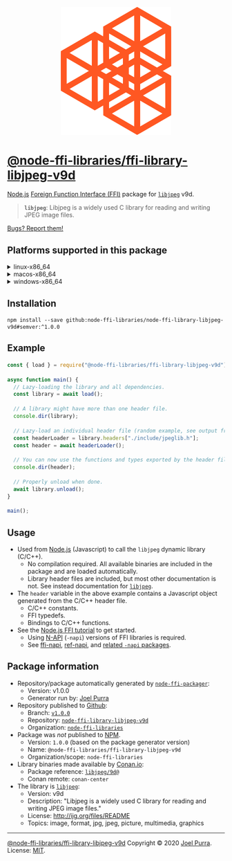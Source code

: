 <p align="center">
  <a href="https://github.com/node-ffi-packager"><img src="https://raw.githubusercontent.com/node-ffi-packager/resources/master/logotype/node-ffi-libraries.svg?sanitize=true" alt="node-ffi-libraries logotype, impossible cubes in orange" width="256" border="0" /></a>
</p>

# [@node-ffi-libraries/ffi-library-libjpeg-v9d](https://github.com/node-ffi-libraries/node-ffi-library-libjpeg-v9d)

[Node.js](https://nodejs.org/en/) [Foreign Function Interface (FFI)](https://en.wikipedia.org/wiki/Foreign_function_interface) package for [`libjpeg`](http://ijg.org) v9d.

> **`libjpeg`**: Libjpeg is a widely used C library for reading and writing JPEG image files.

[Bugs? Report them!](https://github.com/node-ffi-packager)

## Platforms supported in this package

<details>

<summary>linux-x86_64</summary>

Conan package id `92b19409f9d1b1cd1ae7699ecc60ac44fc3e4f69`.

### Library dependencies

No library dependencies.

### Header files

- [`./include/jconfig.h`](./platforms/linux-x86_64/include/jconfig.h) ([`.js`](./platforms/linux-x86_64/include/jconfig.h.js))

- [`./include/jerror.h`](./platforms/linux-x86_64/include/jerror.h) ([`.js`](./platforms/linux-x86_64/include/jerror.h.js))

- [`./include/jmorecfg.h`](./platforms/linux-x86_64/include/jmorecfg.h) ([`.js`](./platforms/linux-x86_64/include/jmorecfg.h.js))

- [`./include/jpeglib.h`](./platforms/linux-x86_64/include/jpeglib.h) ([`.js`](./platforms/linux-x86_64/include/jpeglib.h.js))

### Library files

- [`./lib/libjpeg.so.9.4.0`](./platforms/linux-x86_64/lib/libjpeg.so.9.4.0)

</details>

<details>

<summary>macos-x86_64</summary>

Conan package id `4604c72da6d53ff7234bc189ef2695b44e93734f`.

### Library dependencies

No library dependencies.

### Header files

- [`./include/jconfig.h`](./platforms/macos-x86_64/include/jconfig.h) ([`.js`](./platforms/macos-x86_64/include/jconfig.h.js))

- [`./include/jerror.h`](./platforms/macos-x86_64/include/jerror.h) ([`.js`](./platforms/macos-x86_64/include/jerror.h.js))

- [`./include/jmorecfg.h`](./platforms/macos-x86_64/include/jmorecfg.h) ([`.js`](./platforms/macos-x86_64/include/jmorecfg.h.js))

- [`./include/jpeglib.h`](./platforms/macos-x86_64/include/jpeglib.h) ([`.js`](./platforms/macos-x86_64/include/jpeglib.h.js))

### Library files

- [`./lib/libjpeg.9.dylib`](./platforms/macos-x86_64/lib/libjpeg.9.dylib)

</details>

<details>

<summary>windows-x86_64</summary>

Conan package id `127af201a4cdf8111e2e08540525c245c9b3b99e`.

### Library dependencies

No library dependencies.

### Header files

- [`./include/jconfig.h`](./platforms/windows-x86_64/include/jconfig.h) ([`.js`](./platforms/windows-x86_64/include/jconfig.h.js))

- [`./include/jerror.h`](./platforms/windows-x86_64/include/jerror.h) ([`.js`](./platforms/windows-x86_64/include/jerror.h.js))

- [`./include/jmorecfg.h`](./platforms/windows-x86_64/include/jmorecfg.h) ([`.js`](./platforms/windows-x86_64/include/jmorecfg.h.js))

- [`./include/jpeglib.h`](./platforms/windows-x86_64/include/jpeglib.h) ([`.js`](./platforms/windows-x86_64/include/jpeglib.h.js))

### Library files

- [`./lib/libjpeg.dll.lib`](./platforms/windows-x86_64/lib/libjpeg.dll.lib)

- [`./bin/libjpeg-9.dll`](./platforms/windows-x86_64/bin/libjpeg-9.dll)

</details>

## Installation

```shell
npm install --save github:node-ffi-libraries/node-ffi-library-libjpeg-v9d#semver:^1.0.0
```

## Example

```javascript
const { load } = require("@node-ffi-libraries/ffi-library-libjpeg-v9d");

async function main() {
  // Lazy-loading the library and all dependencies.
  const library = await load();

  // A library might have more than one header file.
  console.dir(library);

  // Lazy-load an individual header file (random example, see output from above).
  const headerLoader = library.headers["./include/jpeglib.h"];
  const header = await headerLoader();

  // You can now use the functions and types exported by the header file.
  console.dir(header);

  // Properly unload when done.
  await library.unload();
}

main();
```

## Usage

- Used from [Node.js](https://nodejs.org/) (Javascript) to call the `libjpeg` dynamic library (C/C++).
  - No compilation required. All available binaries are included in the package and are loaded automatically.
  - Library header files are included, but most other documentation is not. See instead documentation for [`libjpeg`](http://ijg.org).
- The `header` variable in the above example contains a Javascript object generated from the C/C++ header file.
  - C/C++ constants.
  - FFI typedefs.
  - Bindings to C/C++ functions.
- See the [Node.js FFI tutorial](https://github.com/node-ffi/node-ffi/wiki/Node-FFI-Tutorial) to get started.
  - Using [N-API](https://nodejs.org/dist/latest/docs/api/n-api.html) (`-napi`) versions of FFI libraries is required.
  - See [ffi-napi](https://github.com/node-ffi-napi/node-ffi-napi), [ref-napi](https://github.com/node-ffi-napi/ref-napi), and [related `-napi` packages](https://github.com/node-ffi-napi).

## Package information

- Repository/package automatically generated by [`node-ffi-packager`](https://github.com/node-ffi-packager):
  - Version: v1.0.0
  - Generator run by: [Joel Purra](https://joelpurra.com/)
- Repository published to [Github](https://github.com/):
  - Branch: [`v1.0.0`](https://github.com/node-ffi-libraries/node-ffi-library-libjpeg-v9d/tree/v1.0.0)
  - Repository: [`node-ffi-library-libjpeg-v9d`](https://github.com/node-ffi-libraries/node-ffi-library-libjpeg-v9d)
  - Organization: [`node-ffi-libraries`](https://github.com/node-ffi-libraries)
- Package was _not_ published to [NPM](https://npmjs.com/).
  - Version: `1.0.0` (based on the package generator version)
  - Name: `@node-ffi-libraries/ffi-library-libjpeg-v9d`
  - Organization/scope: `node-ffi-libraries`
- Library binaries made available by [Conan.io](https://conan.io/):
  - Package reference: [`libjpeg/9d@`](https://github.com/conan-io/conan-center-index)
  - Conan remote: `conan-center`
- The library is [`libjpeg`](http://ijg.org):
  - Version: v9d
  - Description: "Libjpeg is a widely used C library for reading and writing JPEG image files."
  - License: http://ijg.org/files/README
  - Topics: image, format, jpg, jpeg, picture, multimedia, graphics

---

[@node-ffi-libraries/ffi-library-libjpeg-v9d](https://github.com/node-ffi-libraries/node-ffi-library-libjpeg-v9d) Copyright &copy; 2020 [Joel Purra](https://joelpurra.com/). License: <a href="https://spdx.org/licenses/MIT.html">MIT</a>.
